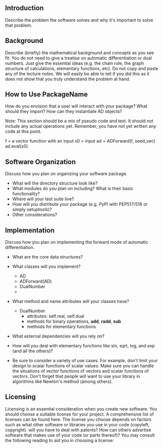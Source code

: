 ## Introduction
Describe the problem the software solves and why it's important to solve that problem.

## Background
Describe (briefly) the mathematical background and concepts as you see fit. You do not need to give a treatise on automatic differentiation or dual numbers. Just give the essential ideas (e.g. the chain rule, the graph structure of calculations, elementary functions, etc). Do not copy and paste any of the lecture notes. We will easily be able to tell if you did this as it does not show that you truly understand the problem at hand.

## How to Use PackageName
How do you envision that a user will interact with your package? What should they import? How can they instantiate AD objects?

Note: This section should be a mix of pseudo code and text. It should not include any actual operations yet. Remember, you have not yet written any code at this point.

f = a vector function with an input
x0 = input
ad = ADForward(f, seed_vec)
ad.eval(x0)

## Software Organization
Discuss how you plan on organizing your software package.

- What will the directory structure look like?
- What modules do you plan on including? What is their basic functionality?
- Where will your test suite live?
- How will you distribute your package (e.g. PyPI with PEP517/518 or simply setuptools)?
- Other considerations?


## Implementation
Discuss how you plan on implementing the forward mode of automatic differentiation.

- What are the core data structures?
- What classes will you implement?
    * AD 
    * ADForward(AD) 
    * DualNumber 
    * 
- What method and name attributes will your classes have?
    * DualNumber 
       - attributes: self.real, self.dual
       - methods for binary operations, __add__, __radd__, __sub__
       - methods for elementary functions
       
- What external dependencies will you rely on?
- How will you deal with elementary functions like sin, sqrt, log, and exp (and all the others)?
- Be sure to consider a variety of use cases. For example, don't limit your design to scalar functions of scalar values. Make sure you can handle the situations of vector functions of vectors and scalar functions of vectors. Don't forget that people will want to use your library in algorithms like Newton's method (among others).

## Licensing
Licensing is an essential consideration when you create new software. You should choose a suitable license for your project. A comprehensive list of licenses can be found here. The license you choose depends on factors such as what other software or libraries you use in your code (copyleft, copyright). will you have to deal with patents? How can others advertise software that makes use of your code (or parts thereof)? You may consult the following reading to aid you in choosing a license:
